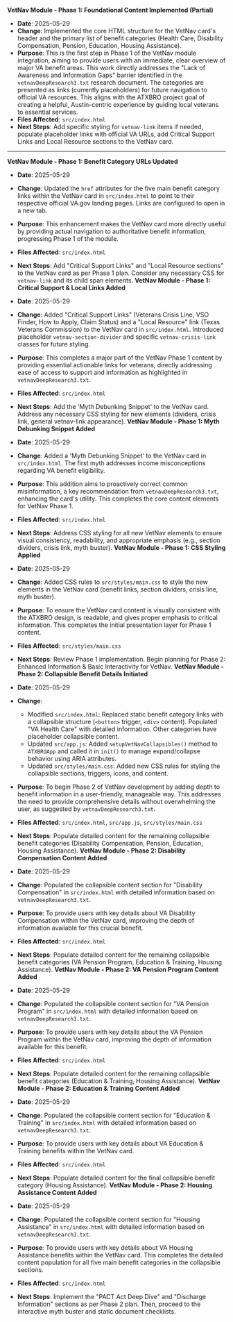 **VetNav Module - Phase 1: Foundational Content Implemented (Partial)**

* **Date**: 2025-05-29
* **Change**: Implemented the core HTML structure for the VetNav card's header and the primary list of benefit categories (Health Care, Disability Compensation, Pension, Education, Housing Assistance).
* **Purpose**: This is the first step in Phase 1 of the VetNav module integration, aiming to provide users with an immediate, clear overview of major VA benefit areas. This work directly addresses the "Lack of Awareness and Information Gaps" barrier identified in the `vetnavDeepResearch3.txt` research document. The categories are presented as links (currently placeholders) for future navigation to official VA resources. This aligns with the ATXBRO project goal of creating a helpful, Austin-centric experience by guiding local veterans to essential services.
* **Files Affected**: `src/index.html`
* **Next Steps**: Add specific styling for `vetnav-link` items if needed, populate placeholder links with official VA URLs, add Critical Support Links and Local Resource sections to the VetNav card.

---
**VetNav Module - Phase 1: Benefit Category URLs Updated**

* **Date**: 2025-05-29
* **Change**: Updated the `href` attributes for the five main benefit category links within the VetNav card in `src/index.html` to point to their respective official VA.gov landing pages. Links are configured to open in a new tab.
* **Purpose**: This enhancement makes the VetNav card more directly useful by providing actual navigation to authoritative benefit information, progressing Phase 1 of the module.
* **Files Affected**: `src/index.html`
* **Next Steps**: Add "Critical Support Links" and "Local Resource sections" to the VetNav card as per Phase 1 plan. Consider any necessary CSS for `vetnav-link` and its child span elements.
**VetNav Module - Phase 1: Critical Support & Local Links Added**

* **Date**: 2025-05-29
* **Change**: Added "Critical Support Links" (Veterans Crisis Line, VSO Finder, How to Apply, Claim Status) and a "Local Resource" link (Texas Veterans Commission) to the VetNav card in `src/index.html`. Introduced placeholder `vetnav-section-divider` and specific `vetnav-crisis-link` classes for future styling.
* **Purpose**: This completes a major part of the VetNav Phase 1 content by providing essential actionable links for veterans, directly addressing ease of access to support and information as highlighted in `vetnavDeepResearch3.txt`.
* **Files Affected**: `src/index.html`
* **Next Steps**: Add the 'Myth Debunking Snippet' to the VetNav card. Address any necessary CSS styling for new elements (dividers, crisis link, general vetnav-link appearance).
**VetNav Module - Phase 1: Myth Debunking Snippet Added**

* **Date**: 2025-05-29
* **Change**: Added a 'Myth Debunking Snippet' to the VetNav card in `src/index.html`. The first myth addresses income misconceptions regarding VA benefit eligibility.
* **Purpose**: This addition aims to proactively correct common misinformation, a key recommendation from `vetnavDeepResearch3.txt`, enhancing the card's utility. This completes the core content elements for VetNav Phase 1.
* **Files Affected**: `src/index.html`
* **Next Steps**: Address CSS styling for all new VetNav elements to ensure visual consistency, readability, and appropriate emphasis (e.g., section dividers, crisis link, myth buster).
**VetNav Module - Phase 1: CSS Styling Applied**

* **Date**: 2025-05-29
* **Change**: Added CSS rules to `src/styles/main.css` to style the new elements in the VetNav card (benefit links, section dividers, crisis line, myth buster).
* **Purpose**: To ensure the VetNav card content is visually consistent with the ATXBRO design, is readable, and gives proper emphasis to critical information. This completes the initial presentation layer for Phase 1 content.
* **Files Affected**: `src/styles/main.css`
* **Next Steps**: Review Phase 1 implementation. Begin planning for Phase 2: Enhanced Information & Basic Interactivity for VetNav.
**VetNav Module - Phase 2: Collapsible Benefit Details Initiated**

* **Date**: 2025-05-29
* **Change**:
    * Modified `src/index.html`: Replaced static benefit category links with a collapsible structure (`<button>` trigger, `<div>` content). Populated "VA Health Care" with detailed information. Other categories have placeholder collapsible content.
    * Updated `src/app.js`: Added `setupVetNavCollapsibles()` method to `ATXBROApp` and called it in `init()` to manage expand/collapse behavior using ARIA attributes.
    * Updated `src/styles/main.css`: Added new CSS rules for styling the collapsible sections, triggers, icons, and content.
* **Purpose**: To begin Phase 2 of VetNav development by adding depth to benefit information in a user-friendly, manageable way. This addresses the need to provide comprehensive details without overwhelming the user, as suggested by `vetnavDeepResearch3.txt`.
* **Files Affected**: `src/index.html`, `src/app.js`, `src/styles/main.css`
* **Next Steps**: Populate detailed content for the remaining collapsible benefit categories (Disability Compensation, Pension, Education, Housing Assistance).
**VetNav Module - Phase 2: Disability Compensation Content Added**

* **Date**: 2025-05-29
* **Change**: Populated the collapsible content section for "Disability Compensation" in `src/index.html` with detailed information based on `vetnavDeepResearch3.txt`.
* **Purpose**: To provide users with key details about VA Disability Compensation within the VetNav card, improving the depth of information available for this crucial benefit.
* **Files Affected**: `src/index.html`
* **Next Steps**: Populate detailed content for the remaining collapsible benefit categories (VA Pension Program, Education & Training, Housing Assistance).
**VetNav Module - Phase 2: VA Pension Program Content Added**

* **Date**: 2025-05-29
* **Change**: Populated the collapsible content section for "VA Pension Program" in `src/index.html` with detailed information based on `vetnavDeepResearch3.txt`.
* **Purpose**: To provide users with key details about the VA Pension Program within the VetNav card, improving the depth of information available for this benefit.
* **Files Affected**: `src/index.html`
* **Next Steps**: Populate detailed content for the remaining collapsible benefit categories (Education & Training, Housing Assistance).
**VetNav Module - Phase 2: Education & Training Content Added**

* **Date**: 2025-05-29
* **Change**: Populated the collapsible content section for "Education & Training" in `src/index.html` with detailed information based on `vetnavDeepResearch3.txt`.
* **Purpose**: To provide users with key details about VA Education & Training benefits within the VetNav card.
* **Files Affected**: `src/index.html`
* **Next Steps**: Populate detailed content for the final collapsible benefit category (Housing Assistance).
**VetNav Module - Phase 2: Housing Assistance Content Added**

* **Date**: 2025-05-29
* **Change**: Populated the collapsible content section for "Housing Assistance" in `src/index.html` with detailed information based on `vetnavDeepResearch3.txt`.
* **Purpose**: To provide users with key details about VA Housing Assistance benefits within the VetNav card. This completes the detailed content population for all five main benefit categories in the collapsible sections.
* **Files Affected**: `src/index.html`
* **Next Steps**: Implement the "PACT Act Deep Dive" and "Discharge Information" sections as per Phase 2 plan. Then, proceed to the interactive myth buster and static document checklists.
